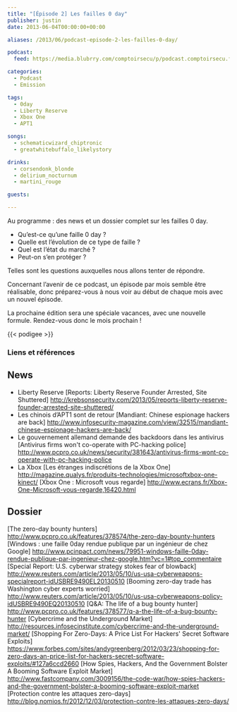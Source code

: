 ```yaml
---
title: "[Épisode 2] Les failles 0 day"
publisher: justin
date: 2013-06-04T00:00:00+00:00

aliases: /2013/06/podcast-episode-2-les-failles-0-day/

podcast:
  feed: https://media.blubrry.com/comptoirsecu/p/podcast.comptoirsecu.fr/CSEC.EP02.2013-06-04.ZERODAY.mp3

categories:
  - Podcast
  - Emission

tags:
  - 0day
  - Liberty Reserve
  - Xbox One
  - APT1

songs:
  - schematicwizard_chiptronic
  - greatwhitebuffalo_likelystory

drinks:
  - corsendonk_blonde
  - delirium_nocturnum
  - martini_rouge

guests:

---
```

Au programme : des news et un dossier complet sur les failles 0 day.

- Qu’est-ce qu’une faille 0 day ?
- Quelle est l’évolution de ce type de faille ?
- Quel est l’état du marché ?
- Peut-on s’en protéger ?

Telles sont les questions auxquelles nous allons tenter de répondre.
<!--more-->

Concernant l’avenir de ce podcast, un épisode par mois semble être réalisable, donc préparez-vous à nous voir au début de chaque mois avec un nouvel épisode.

La prochaine édition sera une spéciale vacances, avec une nouvelle formule.
Rendez-vous donc le mois prochain !

{{< podigee >}}

### Liens et références

## News
- Liberty Reserve
[Reports: Liberty Reserve Founder Arrested, Site Shuttered] http://krebsonsecurity.com/2013/05/reports-liberty-reserve-founder-arrested-site-shuttered/
- Les chinois d’APT1 sont de retour
[Mandiant: Chinese espionage hackers are back] http://www.infosecurity-magazine.com/view/32515/mandiant-chinese-espionage-hackers-are-back/
- Le gouvernement allemand demande des backdoors dans les antivirus
[Antivirus firms won't co-operate with PC-hacking police] http://www.pcpro.co.uk/news/security/381643/antivirus-firms-wont-co-operate-with-pc-hacking-police
- La Xbox
[Les étranges indiscrétions de la Xbox One] http://magazine.qualys.fr/produits-technologies/microsoftxbox-one-kinect/
[Xbox One : Microsoft vous regarde] http://www.ecrans.fr/Xbox-One-Microsoft-vous-regarde,16420.html

## Dossier
[The zero-day bounty hunters] http://www.pcpro.co.uk/features/378574/the-zero-day-bounty-hunters
[Windows : une faille 0day rendue publique par un ingénieur de chez Google] http://www.pcinpact.com/news/79951-windows-faille-0day-rendue-publique-par-ingenieur-chez-google.htm?vc=1#top_commentaire
[Special Report: U.S. cyberwar strategy stokes fear of blowback] http://www.reuters.com/article/2013/05/10/us-usa-cyberweapons-specialreport-idUSBRE9490EL20130510
[Booming zero-day trade has Washington cyber experts worried] http://www.reuters.com/article/2013/05/10/us-usa-cyberweapons-policy-idUSBRE9490EQ20130510
[Q&A: The life of a bug bounty hunter] http://www.pcpro.co.uk/features/378577/q-a-the-life-of-a-bug-bounty-hunter
[Cybercrime and the Underground Market] http://resources.infosecinstitute.com/cybercrime-and-the-underground-market/
[Shopping For Zero-Days: A Price List For Hackers' Secret Software Exploits] https://www.forbes.com/sites/andygreenberg/2012/03/23/shopping-for-zero-days-an-price-list-for-hackers-secret-software-exploits/#127a6ccd2660
[How Spies, Hackers, And the Government Bolster A Booming Software Exploit Market] http://www.fastcompany.com/3009156/the-code-war/how-spies-hackers-and-the-government-bolster-a-booming-software-exploit-market
[Protection contre les attaques zero-days] http://blog.nomios.fr/2012/12/03/protection-contre-les-attaques-zero-days/
